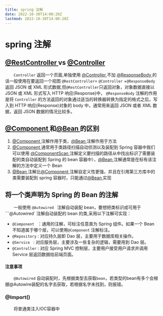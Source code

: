```yaml
---
title: spring 注解
date: 2022-10-30T14:00:20Z
lastmod: 2022-10-30T14:00:20Z
---
```


# spring 注解

## [@RestController ](/RestController ) vs [@Controller ](/Controller )

　　`Controller` 返回一个页面,单独使用 [@Controller ](/Controller ) 不加 [@ResponseBody ](/ResponseBody ) 的话一般使用在要返回一个视图
`@RestController`= `@Controller` +`@ResponseBody` 返回 JSON 或 XML 形式数据,但`@RestController`只返回对象，对象数据直接以 JSON 或 XML 形式写入 HTTP 响应(Response)中，
`@ResponseBody` 注解的作用是将 `Controller` 的方法返回的对象通过适当的转换器转换为指定的格式之后，写入到 HTTP 响应(Response)对象的 body 中，通常用来返回 JSON 或者 XML 数据，返回 JSON 数据的情况比较多。

## [@Component ](/Component ) 和[@Bean ](/Bean ) 的区别

1. [@Component ](/Component ) 注解作用于类，[@Bean ](/Bean ) 注解作用于方法
2. [@Component ](/Component ) 通常用于类路径扫描自动侦测以及装配到 Spring 容器中我们可以使用 [@ComponentScan ](/ComponentScan ) 注解定义要扫描的路径从中找出标识了需要装配的类自动装配到 Spring 的 bean 容器中），[@Bean ](/Bean ) 注解通常是在标有该注解的方法中定义一个 Bean
3. [@Bean ](/Bean ) 注解比[@Component ](/Component ) 注解自定义性更强，并且在引用第三方库中的类需要装配到 spring 容器时，只能通过[@Bean ](/Bean ) 实现

## 将一个类声明为 Spring 的 Bean 的注解

　　一般使用 `@Autowired ​` 注解自动装配 bean，要想把类标识成可用于```@Autowired` 注解自动装配的 bean 的类,采用以下注解可实现：

- `@Component ​` ：通用的注解，可标注任意类为 Spring 组件。如果一个 Bean 不知道属于哪个层，可以使用`@Component`  注解标注。
- `@Repository`  : 对应持久层即 Dao 层，主要用于数据库相关操作。
- `@Service ​` : 对应服务层，主要涉及一些复杂的逻辑，需要用到 Dao 层。
- `@Controller`  : 对应 Spring MVC 控制层，主要用户接受用户请求并调用 Service 层返回数据给前端页面。

#### 注意事项

　　`@Autowired` 自动装配时，先根据类型去获取`bean`，若类型的bean有多个会根据@Autowire装配的名字去获取，若根据名字未找到，则报错。

### @Import()

　　将普通类注入IOC容器中
